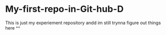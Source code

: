 # My-first-repo-in-Git-hub-D
This is just my experiement repository andd im still trynna figure out things here ^^
